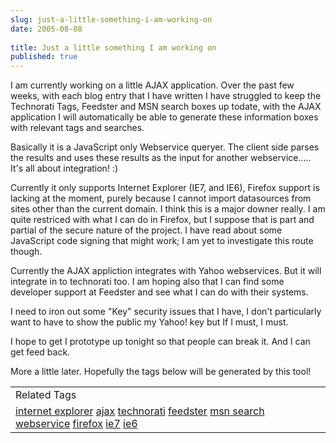 ```yaml
---
slug: just-a-little-something-i-am-working-on
date: 2005-08-08
 
title: Just a little something I am working on
published: true
---
```

I am currently working on a little AJAX application.  Over the past few weeks, with each blog entry that I have written I have struggled to keep the Technorati Tags, Feedster and MSN search boxes up todate, with the AJAX application I will automatically be able to generate these information boxes with relevant tags and searches.<p />Basically it is a JavaScript only Webservice queryer.  The client side parses the results and uses these results as the input for another webservice..... It's all about integration! :)<p />Currently it only supports Internet Explorer (IE7, and IE6), Firefox support is lacking at the moment, purely because I cannot import datasources from sites other than the current domain.  I think this is a major downer really.  I am quite restriced with what I can do in Firefox, but I suppose that is part and partial of the secure nature of the project.  I have read about some JavaScript code signing that might work; I am yet to investigate this route though.<p />Currently the AJAX appliction integrates with Yahoo webservices.  But it will integrate in to technorati too.  I am hoping also that I can find some developer support at Feedster and see what I can do with their systems.<p />I need to iron out some "Key" security issues that I have, I don't particularly want to have to show the public my Yahoo! key but If I must, I must.<p />I hope to get I prototype up tonight so that people can break it.  And I can get feed back.<p />More a little later.  Hopefully the tags below will be generated by this tool!<br /><table class="TechnoratiHead TagHeader">
<tr><td>Related Tags</td></tr>
<tr class="Technorati"><td>
<a href="https://paul.kinlan.me/tags/internet%20explorer" class="Tag" rel="tag">internet explorer</a> <a href="https://paul.kinlan.me/tags/ajax" class="Tag" rel="tag">ajax</a> <a href="https://paul.kinlan.me/tags/technorati" class="Tag" rel="tag">technorati</a> <a href="https://paul.kinlan.me/tags/feedster" class="Tag" rel="tag">feedster</a> <a href="https://paul.kinlan.me/tags/msn%20search" class="Tag" rel="tag">msn search</a> <a href="https://paul.kinlan.me/tags/webservice" class="Tag" rel="tag">webservice</a> <a href="https://paul.kinlan.me/tags/firefox" class="Tag" rel="tag">firefox</a> <a href="https://paul.kinlan.me/tags/ie7" class="Tag" rel="tag">ie7</a> <a href="https://paul.kinlan.me/tags/ie6" class="Tag" rel="tag">ie6</a>
</td></tr>
</table>

